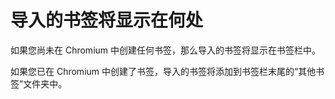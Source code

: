 # 导入的书签将显示在何处

如果您尚未在 Chromium 中创建任何书签，那么导入的书签将显示在书签栏中。

如果您已在 Chromium 中创建了书签，导入的书签将添加到书签栏末尾的“其他书签”文件夹中。
